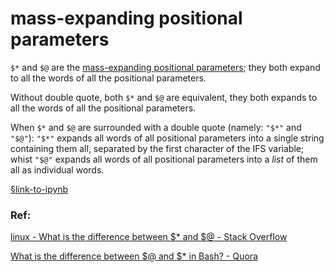 # mass-expanding positional parameters

`$*` and `$@` are the [mass-expanding positional parameters](https://web.archive.org/web/20230403055152/https://wiki.bash-hackers.org/scripting/posparams#mass_usage); they both expand to all the words of all the positional parameters.

Without double quote, both `$*` and `$@` are equivalent, they both expands to all the words of all the positional parameters.

When `$*` and `$@` are surrounded with a double quote (namely: `"$*"` and `"$@"`): `"$*"` expands all words of all positional parameters into a single string containing them all, separated by the first character of the IFS variable; whist `"$@"` expands all words of all positional parameters into a *list* of them all as individual words.

[§link-to-ipynb](./ipynb--special-paramerter-for-positional-para/README.ipynb)

### Ref:

[linux - What is the difference between $* and $​@ - Stack Overflow](https://stackoverflow.com/questions/22589032/what-is-the-difference-between-and) 

[What is the difference between $@ and $* in Bash? - Quora](https://www.quora.com/What-is-the-difference-between-and-in-Bash-1#:~:text=%E2%80%9C%24%40%E2%80%9D%20expands%20to%20a%20string,to%20a%20string%20per%20word.) 
